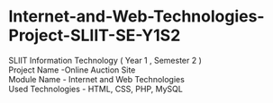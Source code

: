 # Internet-and-Web-Technologies-Project-SLIIT-SE-Y1S2
SLIIT Information Technology ( Year 1 , Semester 2 ) <br> Project Name -Online Auction Site  <br> Module Name - Internet and Web Technologies <br>   Used Technologies - HTML, CSS, PHP, MySQL
